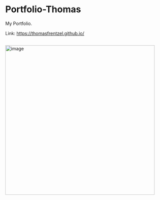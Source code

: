 # Portfolio-Thomas

My  Portfolio.

Link: https://thomasfrentzel.github.io/

##

<a href="https://thomasfrentzel.github.io/">
  <img src="https://github.com/user-attachments/assets/ccc4544d-c784-4fc6-9356-60fa4b585577" alt="image" width="470">
</a>
